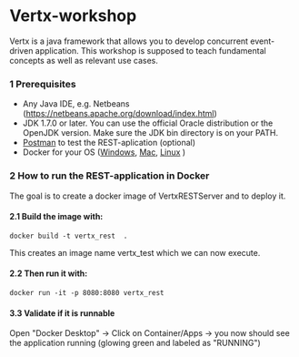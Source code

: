 # Vertx-workshop

Vertx is a java framework that allows you to develop concurrent event-driven application. This workshop is supposed to teach fundamental concepts as well as relevant use cases.

### 1 Prerequisites
* Any Java IDE, e.g. Netbeans (https://netbeans.apache.org/download/index.html)
* JDK 1.7.0 or later. You can use the official Oracle distribution or the OpenJDK version. Make sure the JDK bin directory is on your PATH.
* [Postman](https://www.postman.com/downloads/) to test the REST-aplication (optional)
* Docker for your OS ([Windows](https://docs.docker.com/docker-for-windows/install/), [Mac](https://docs.docker.com/docker-for-mac/install/), [Linux](https://docs.docker.com/engine/install/) )

### 2 How to run the REST-application in Docker
The goal is to create a docker image of VertxRESTServer and to deploy it.

#### 2.1 Build the image with:
    docker build -t vertx_rest  .
This creates an image name vertx_test which we can now execute.

#### 2.2 Then run it with:                
    docker run -it -p 8080:8080 vertx_rest

#### 3.3 Validate if it is runnable
Open "Docker Desktop" -> Click on Container/Apps -> you now should see the application running (glowing green and labeled as "RUNNING") 
 



